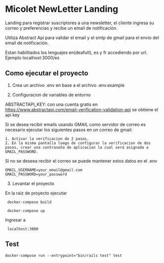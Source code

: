 
# Micolet NewLetter Landing

Landing para registrar suscriptores a una newsletter, el cliente ingresa su correo y preferencias y recibe un email de notificación.

Utiliza Abstract Api para validar el email y el smtp de gmail para el envio del email de notificación.

Estan habilitados los lenguajes en(deafult), es y fr accediendo por url. Ejemplo localhost:3000/es

## Como ejecutar el proyecto

1. Crea un archivo .env en base a el archivo .env.example

2. Configuracion de variables de entorno

ABSTRACTAPI_KEY: con una cuenta gratis en https://www.abstractapi.com/email-verification-validation-api se obtiene el api key 

Si se desea recibir emails usando GMAIL como servidor de correo es necesario ejecutar los siguientes pasos en un correo de gmail:

    1. Activar la verificacion de 2 pasos.
    2. En la misma pantalla luego de configurar la verificacion de dos pasos, crear una contraseña de aplicacion la cual será asignada a GMAIL_PASSWORD.

Si no se deseea recibir el correo se puede mantener estos datos en el .env
```
GMAIL_USERNAME=your_email@gmail.com
GMAIL_PASSWORD=your_password
```
3. Levantar el proyecto

 En la raiz de proyecto ejecutar
```
 docker-compose build
```
```
 docker-compose up
```
Ingresar a

```
 localhost:3000
```
## Test

```
docker-compose run --entrypoint="bin/rails test" test
```
